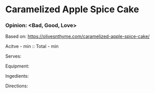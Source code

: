 # Caramelized Apple Spice Cake
### Opinion: <Bad, Good, Love>

Based on: https://olivesnthyme.com/caramelized-apple-spice-cake/   

Acitve -  min :: Total -  min  

Serves:   

Equipment:

Ingedients:  
  
Directions:

